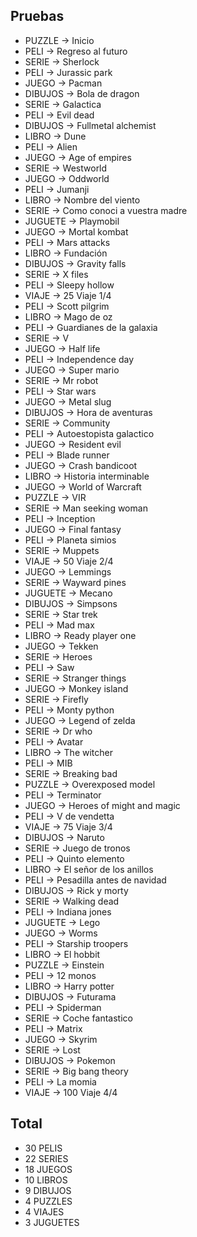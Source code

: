 ## Pruebas

* PUZZLE  -> Inicio
* PELI    -> Regreso al futuro
* SERIE   -> Sherlock
* PELI    -> Jurassic park
* JUEGO   -> Pacman
* DIBUJOS -> Bola de dragon
* SERIE   -> Galactica
* PELI    -> Evil dead
* DIBUJOS -> Fullmetal alchemist
* LIBRO   -> Dune
* PELI    -> Alien
* JUEGO   -> Age of empires
* SERIE   -> Westworld
* JUEGO   -> Oddworld
* PELI    -> Jumanji
* LIBRO   -> Nombre del viento
* SERIE   -> Como conoci a vuestra madre
* JUGUETE -> Playmobil
* JUEGO   -> Mortal kombat
* PELI    -> Mars attacks
* LIBRO   -> Fundación
* DIBUJOS -> Gravity falls
* SERIE   -> X files
* PELI    -> Sleepy hollow
* VIAJE   -> 25 Viaje 1/4
* PELI    -> Scott pilgrim
* LIBRO   -> Mago de oz
* PELI    -> Guardianes de la galaxia
* SERIE   -> V
* JUEGO   -> Half life
* PELI    -> Independence day
* JUEGO   -> Super mario
* SERIE   -> Mr robot
* PELI    -> Star wars
* JUEGO   -> Metal slug
* DIBUJOS -> Hora de aventuras
* SERIE   -> Community
* PELI    -> Autoestopista galactico
* JUEGO   -> Resident evil
* PELI    -> Blade runner
* JUEGO   -> Crash bandicoot
* LIBRO   -> Historia interminable
* JUEGO   -> World of Warcraft
* PUZZLE  -> VIR
* SERIE   -> Man seeking woman
* PELI    -> Inception
* JUEGO   -> Final fantasy
* PELI    -> Planeta simios
* SERIE   -> Muppets
* VIAJE   -> 50 Viaje 2/4
* JUEGO   -> Lemmings
* SERIE   -> Wayward pines
* JUGUETE -> Mecano
* DIBUJOS -> Simpsons
* SERIE   -> Star trek
* PELI    -> Mad max
* LIBRO   -> Ready player one
* JUEGO   -> Tekken
* SERIE   -> Heroes
* PELI    -> Saw
* SERIE   -> Stranger things
* JUEGO   -> Monkey island
* SERIE   -> Firefly
* PELI    -> Monty python
* JUEGO   -> Legend of zelda
* SERIE   -> Dr who
* PELI    -> Avatar
* LIBRO   -> The witcher
* PELI    -> MIB
* SERIE   -> Breaking bad
* PUZZLE  -> Overexposed model
* PELI    -> Terminator
* JUEGO   -> Heroes of might and magic
* PELI    -> V de vendetta
* VIAJE   -> 75 Viaje 3/4
* DIBUJOS -> Naruto
* SERIE   -> Juego de tronos
* PELI    -> Quinto elemento
* LIBRO   -> El señor de los anillos
* PELI    -> Pesadilla antes de navidad
* DIBUJOS -> Rick y morty
* SERIE   -> Walking dead
* PELI    -> Indiana jones
* JUGUETE -> Lego
* JUEGO   -> Worms
* PELI    -> Starship troopers
* LIBRO   -> El hobbit
* PUZZLE  -> Einstein
* PELI    -> 12 monos
* LIBRO   -> Harry potter
* DIBUJOS -> Futurama
* PELI    -> Spiderman
* SERIE   -> Coche fantastico
* PELI    -> Matrix
* JUEGO   -> Skyrim
* SERIE   -> Lost
* DIBUJOS -> Pokemon
* SERIE   -> Big bang theory
* PELI    -> La momia
* VIAJE   -> 100 Viaje 4/4

## Total

* 30 PELIS
* 22 SERIES
* 18 JUEGOS
* 10 LIBROS
*  9 DIBUJOS
*  4 PUZZLES
*  4 VIAJES
*  3 JUGUETES
